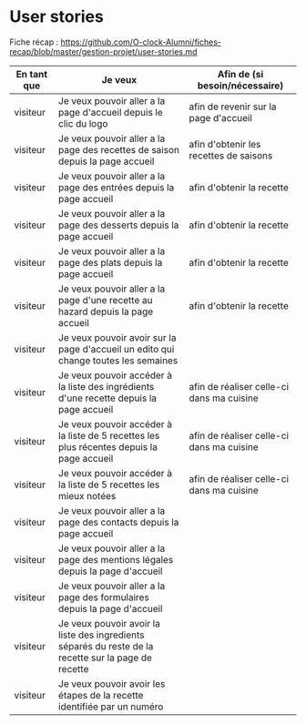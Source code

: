 # User stories

Fiche récap : https://github.com/O-clock-Alumni/fiches-recap/blob/master/gestion-projet/user-stories.md


| En tant que | Je veux | Afin de (si besoin/nécessaire) |
|--|--|--|
| visiteur | Je veux pouvoir aller a la page d'accueil depuis le clic du logo | afin de revenir sur la page d'accueil |
| visiteur | Je veux pouvoir aller a la page des recettes de saison depuis la page accueil| afin d'obtenir les recettes de saisons |
| visiteur | Je veux pouvoir aller a la page des entrées depuis la page accueil| afin d'obtenir la recette |
| visiteur | Je veux pouvoir aller a la page des desserts depuis la page accueil| afin d'obtenir la recette |
| visiteur | Je veux pouvoir aller a la page des plats depuis la page accueil| afin d'obtenir la recette |
| visiteur | Je veux pouvoir aller a la page d'une recette au hazard depuis la page accueil | afin d'obtenir la recette |
| visiteur | Je veux pouvoir avoir sur la page d'accueil un edito qui change toutes les semaines 
| visiteur | Je veux pouvoir accéder à la liste des ingrédients d'une recette depuis la page accueil| afin de réaliser celle-ci dans ma cuisine |
| visiteur | Je veux pouvoir accéder à la liste de 5 recettes les plus récentes depuis la page accueil | afin de réaliser celle-ci dans ma cuisine | 
| visiteur | Je veux pouvoir accéder à la liste de 5 recettes les mieux notées | afin de réaliser celle-ci dans ma cuisine |
| visiteur | Je veux pouvoir aller a la page des contacts depuis la page accueil 
| visiteur | Je veux pouvoir aller a la page des mentions légales depuis la page d'accueil 
| visiteur | Je veux pouvoir aller a la page des formulaires depuis la page d'accueil 
| visiteur | Je veux pouvoir avoir la liste des ingredients séparés du reste de la recette sur la page de recette
| visiteur | Je veux pouvoir avoir les étapes de la recette identifiée par un numéro
